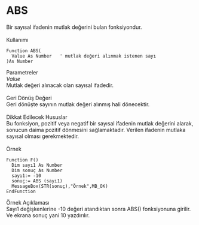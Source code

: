 # ABS

Bir sayısal ifadenin mutlak değerini bulan fonksiyondur.\
\
Kullanımı

```
Function ABS(
  Value As Number	' mutlak değeri alınmak istenen sayı
)As Number
```

Parametreler\
_Value_\
Mutlak değeri alınacak olan sayısal ifadedir.\
\
Geri Dönüş Değeri\
Geri dönüşte sayının mutlak değeri alınmış hali dönecektir.\
\
Dikkat Edilecek Hususlar\
Bu fonksiyon, pozitif veya negatif bir sayısal ifadenin mutlak değerini alarak, sonucun daima pozitif dönmesini sağlamaktadır. Verilen ifadenin mutlaka sayısal olması gerekmektedir.\
\
Örnek

```
Function F()
  Dim sayı1 As Number
  Dim sonuç As Number
  sayı1:= -10
  sonuç:= ABS (sayı1)
  MessageBox(STR(sonuç),"Örnek",MB_OK)
EndFunction
```

Örnek Açıklaması\
Sayı1 değişkenlerine -10 değeri atandıktan sonra ABS() fonksiyonuna girilir. Ve ekrana sonuç yani 10 yazdırılır.
